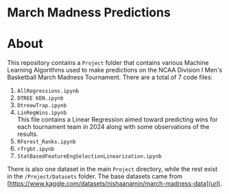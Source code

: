 # March Madness Predictions

# About
This repository contains a `Project` folder that contains various Machine Learning Algorithms used to make predictions on the NCAA Division I Men's Basketball March Madness Tournament. There are a total of 7 code files: <br>
1. `AllRegressions.ipynb` <br>
2. `DTREE KEN.ipynb` <br>
3. `DtreewTrap.ipynb` <br>
4. `LinRegWins.ipynb` <br>
This file contains a Linear Regression aimed toward predicting wins for each tournament team in 2024 along with some observations of the results.
5. `RForest_Ranks.ipynb` <br>
6. `rfrgbt.ipynb` <br>
7. `StatBasedFeatureEngSelectionLinearization.ipynb` <br>

There is also one dataset in the main `Project` directory, while the rest exist in the `/Project/Datasets` folder. The base datasets came from [https://www.kaggle.com/datasets/nishaanamin/march-madness-data](url).

